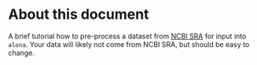 # About this document
A brief tutorial how to pre-process a dataset from [NCBI SRA](https://www.ncbi.nlm.nih.gov/sra/) for input into `alona`. Your data will likely not come from NCBI SRA, but should be easy to change.
